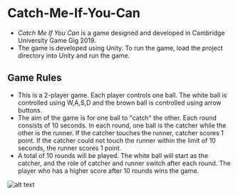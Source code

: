 # Catch-Me-If-You-Can
- *Catch Me If You Can* is a game designed and developed in Cambridge University Game Gig 2019. 
- The game is developed using Unity. To run the game, load the project directory into Unity and run the game.

## Game Rules
- This is a 2-player game. Each player controls one ball. The white ball is controlled using W,A,S,D and the brown ball is controlled using arrow buttons. 
- The aim of the game is for one ball to "catch" the other. Each round consists of 10 seconds. In each round, one ball is the catcher while the other is the runner. If the catcher touches the runner, catcher scores 1 point. If the catcher could not touch the runner within the limit of 10 seconds, the runner scores 1 point. 
- A total of 10 rounds will be played. The white ball will start as the catcher, and the role of catcher and runner switch after each round. The player who has a higher score after 10 rounds wins the game.



![alt text](https://github.com/charleschen01/Catch-Me-If-You-Can/blob/master/Game%20Scene.png)

